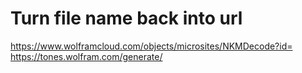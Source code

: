 # Turn file name back into url

https://www.wolframcloud.com/objects/microsites/NKMDecode?id=<file name here>
https://tones.wolfram.com/generate/<encoded string>
